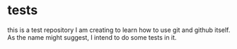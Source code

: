 # tests
this is a test repository I am creating to learn how to use git and github itself. As the name might suggest, I intend to do some tests in it.
